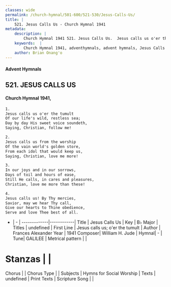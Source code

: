 ```yaml
---
classes: wide
permalink: /church-hymnal/501-600/521-530/Jesus-Calls-Us/
title: |
    521. Jesus Calls Us - Church Hymnal 1941
metadata:
    description: |
        Church Hymnal 1941 521. Jesus Calls Us.  Jesus calls us o'er the tumult Of our life's wild, restless sea; Day by day His sweet voice soundeth, Saying, Christian, follow me! 
    keywords:  |
        Church Hymnal 1941, adventhymnals, advent hymnals, Jesus Calls Us, Jesus calls us; o'er the tumult. 
    author: Brian Onang'o
---
```


#### Advent Hymnals
## 521. JESUS CALLS US
####  Church Hymnal 1941,

```txt
1.
Jesus calls us o'er the tumult
Of our life's wild, restless sea;
Day by day His sweet voice soundeth,
Saying, Christian, follow me!

2.
Jesus calls us from the worship
Of the vain world's golden store,
From each idol that would keep us,
Saying, Christian, love me more!

3.
In our joys and in our sorrows,
Days of toil and hours of ease,
Still He calls, in cares and pleasures,
Christian, love me more than these!

4.
Jesus calls us! By Thy mercies,
Savior, may we hear Thy call,
Give our hearts to Thine obedience,
Serve and love Thee best of all.

```

- |   -  |
-------------|------------|
Title | Jesus Calls Us |
Key | B♭ Major |
Titles | undefined |
First Line | Jesus calls us; o'er the tumult |
Author |  Frances Alexander
Year | 1941
Composer| William H. Jude |
Hymnal|  - |
Tune| GALILEE |
Metrical pattern | |
# Stanzas |  |
Chorus |  |
Chorus Type |  |
Subjects | Hymns for Social Worship |
Texts | undefined |
Print Texts | 
Scripture Song |  |
    
